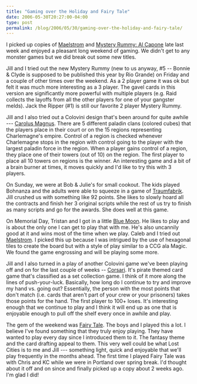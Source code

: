```yaml
---
title: "Gaming over the Holiday and Fairy Tale"
date: 2006-05-30T20:27:00-04:00
type: post
permalink: /blog/2006/05/30/gaming-over-the-holiday-and-fairy-tale/
---
```

I picked up copies of [Maelstrom](https://www.boardgamegeek.com/game/5791) and [Mystery Rummy: Al Capone](https://www.boardgamegeek.com/game/5942) late last week and enjoyed a pleasant long weekend of gaming. We didn't get to any monster games but we did break out some new titles.

Jill and I tried out the new Mystery Rummy (new to us anyway, #5 -- Bonnie & Clyde is supposed to be published this year by Rio Grande) on Friday and a couple of other times over the weekend. As a 2 player game it was ok but felt it was much more interesting as a 3 player. The gavel cards in this version are significantly more powerful with multiple players (e.g. Raid collects the layoffs from all the other players for one of your gangster melds). Jack the Ripper (#1) is still our favorite 2 player Mystery Rummy.

Jill and I also tried out a Colovini design that's been around for quite awhile --- [Carolus Magnus](https://www.boardgamegeek.com/game/481). There are 5 different paladin clans (colored cubes) that the players place in their court or on the 15 regions representing Charlemagne's empire. Control of a region is checked whenever Charlemagne stops in the region with control going to the player with the largest paladin force in the region. When a player gains control of a region, they place one of their towers (out of 10) on the region. The first player to place all 10 towers on regions is the winner. An interesting game and a bit of a brain burner at times, it moves quickly and I'd like to try this with 3 players.

On Sunday, we were at Bob & Julie's for small cookout. The kids played Bohnanza and the adults were able to squeeze in a game of [Traumfabrik](https://www.boardgamegeek.com/game/904). Jill crushed us with something like 92 points. She likes to slowly hoard all the contracts and finish her 3 original scripts while the rest of us try to finish as many scripts and go for the awards. She does well at this game.

On Memorial Day, Tristan and I got in a little [Blue Moon](https://www.boardgamegeek.com/game/9446). He likes to play and is about the only one I can get to play that with me. He's also uncannily good at it and wins most of the time when we play. Caleb and I tried out [Maelstrom](https://www.boardgamegeek.com/game/5791). I picked this up because I was intrigued by the use of hexagonal tiles to create the board but with a style of play similar to a CCG ala Magic. We found the game engrossing and will be playing some more.

Jill and I also turned in a play of another Colovini game we've been playing off and on for the last couple of weeks -- [Corsari](https://www.boardgamegeek.com/game/8552). It's pirate themed card game that's classified as a set collection game. I think of it more along the lines of push-your-luck. Basically, how long do I continue to try and improve my hand vs. going out? Essentially, the person with the most points that don't match (i.e. cards that aren't part of your crew or your prisoners) takes those points for the hand. The first player to 100+ loses. It's interesting enough that we continue to play and I think it will end up as one that is enjoyable enough to pull off the shelf every once in awhile and play.

The gem of the weekend was [Fairy Tale](https://www.boardgamegeek.com/game/13823). The boys and I played this a lot. I believe I've found something that they truly enjoy playing. They have wanted to play every day since I introduced them to it. The fantasy theme and the card drafting appeal to them. This very well could be what Lost Cities is to me and Jill --- something light, quick and enjoyable that we'll play frequently in the months ahead. The first time I played Fairy Tale was with Chris and KC while we were in Portland over spring break. I'd thought about it off and on since and finally picked up a copy about 2 weeks ago. I'm glad I did!
